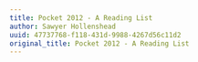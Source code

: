 ```yaml
---
title: Pocket 2012 - A Reading List
author: Sawyer Hollenshead
uuid: 47737768-f118-431d-9988-4267d56c11d2
original_title: Pocket 2012 - A Reading List
---
```


